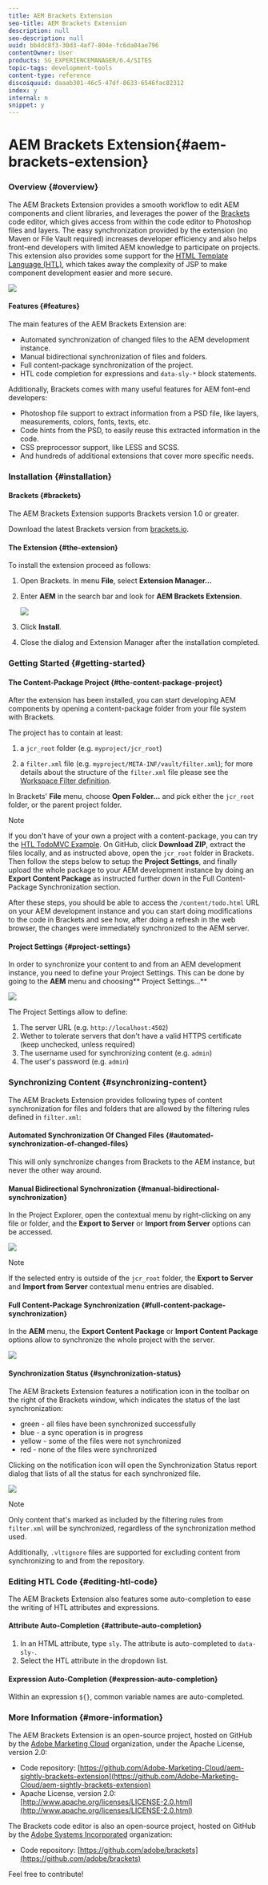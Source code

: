 ```yaml
---
title: AEM Brackets Extension
seo-title: AEM Brackets Extension
description: null
seo-description: null
uuid: bb4dc8f3-30d3-4af7-804e-fc6da04ae796
contentOwner: User
products: SG_EXPERIENCEMANAGER/6.4/SITES
topic-tags: development-tools
content-type: reference
discoiquuid: daaab301-46c5-47df-8633-6546fac82312
index: y
internal: n
snippet: y
---
```


# AEM Brackets Extension{#aem-brackets-extension}

### Overview {#overview}

The AEM Brackets Extension provides a smooth workflow to edit AEM components and client libraries, and leverages the power of the [Brackets](http://brackets.io/) code editor, which gives access from within the code editor to Photoshop files and layers. The easy synchronization provided by the extension (no Maven or File Vault required) increases developer efficiency and also helps front-end developers with limited AEM knowledge to participate on projects. This extension also provides some support for the [HTML Template Language (HTL)](https://helpx.adobe.com/experience-manager/htl/user-guide.html), which takes away the complexity of JSP to make component development easier and more secure.

![](assets/chlimage_1-53.png) 

#### Features {#features}

The main features of the AEM Brackets Extension are:

* Automated synchronization of changed files to the AEM development instance.
* Manual bidirectional synchronization of files and folders.
* Full content-package synchronization of the project.
* HTL code completion for expressions and `data-sly-*` block statements.

Additionally, Brackets comes with many useful features for AEM font-end developers:

* Photoshop file support to extract information from a PSD file, like layers, measurements, colors, fonts, texts, etc.
* Code hints from the PSD, to easily reuse this extracted information in the code.
* CSS preprocessor support, like LESS and SCSS.
* And hundreds of additional extensions that cover more specific needs.

### Installation {#installation}

#### Brackets {#brackets}

The AEM Brackets Extension supports Brackets version 1.0 or greater.

Download the latest Brackets version from [brackets.io](http://brackets.io/).

#### The Extension {#the-extension}

To install the extension proceed as follows:

1. Open Brackets. In menu **File**, select **Extension Manager…**
1. Enter **AEM** in the search bar and look for **AEM Brackets Extension**.

   ![](assets/chlimage_1-54.png)

1. Click **Install**.
1. Close the dialog and Extension Manager after the installation completed.

### Getting Started {#getting-started}

#### The Content-Package Project {#the-content-package-project}

After the extension has been installed, you can start developing AEM components by opening a content-package folder from your file system with Brackets.

The project has to contain at least:

1. a `jcr_root` folder (e.g. `myproject/jcr_root`)

1. a `filter.xml` file (e.g. `myproject/META-INF/vault/filter.xml`); for more details about the structure of the `filter.xml` file please see the [Workspace Filter definition](http://jackrabbit.apache.org/filevault/filter.html).

In Brackets' **File** menu, choose **Open Folder…** and pick either the `jcr_root` folder, or the parent project folder.

>[!NOTE]
>
>If you don't have of your own a project with a content-package, you can try the [HTL TodoMVC Example](https://github.com/Adobe-Marketing-Cloud/aem-sightly-sample-todomvc). On GitHub, click **Download ZIP**, extract the files locally, and as instructed above, open the `jcr_root` folder in Brackets. Then follow the steps below to setup the **Project Settings**, and finally upload the whole package to your AEM development instance by doing an **Export Content Package** as instructed further down in the Full Content-Package Synchronization section.
>
>After these steps, you should be able to access the `/content/todo.html` URL on your AEM development instance and you can start doing modifications to the code in Brackets and see how, after doing a refresh in the web browser, the changes were immediately synchronized to the AEM server.

#### Project Settings {#project-settings}

In order to synchronize your content to and from an AEM development instance, you need to define your Project Settings. This can be done by going to the **AEM** menu and choosing** Project Settings…**

![](assets/chlimage_1-55.png)

The Project Settings allow to define:

1. The server URL (e.g. `http://localhost:4502`)
1. Wether to tolerate servers that don't have a valid HTTPS certificate (keep unchecked, unless required)
1. The username used for synchronizing content (e.g. `admin`)
1. The user's password (e.g. `admin`)

### Synchronizing Content {#synchronizing-content}

The AEM Brackets Extension provides following types of content synchronization for files and folders that are allowed by the filtering rules defined in `filter.xml`:

#### Automated Synchronization Of Changed Files {#automated-synchronization-of-changed-files}

This will only synchronize changes from Brackets to the AEM instance, but never the other way around.

#### Manual Bidirectional Synchronization {#manual-bidirectional-synchronization}

In the Project Explorer, open the contextual menu by right-clicking on any file or folder, and the **Export to Server** or **Import from Server** options can be accessed.

![](assets/chlimage_1-56.png)

>[!NOTE]
>
>If the selected entry is outside of the `jcr_root` folder, the **Export to Server** and **Import from Server** contextual menu entries are disabled.

#### Full Content-Package Synchronization {#full-content-package-synchronization}

In the **AEM** menu, the **Export Content Package** or **Import Content Package** options allow to synchronize the whole project with the server.

![](assets/chlimage_1-57.png) 

#### Synchronization Status {#synchronization-status}

The AEM Brackets Extension features a notification icon in the toolbar on the right of the Brackets window, which indicates the status of the last synchronization:

* green - all files have been synchronized successfully
* blue - a sync operation is in progress
* yellow - some of the files were not synchronized
* red - none of the files were synchronized

Clicking on the notification icon will open the Synchronization Status report dialog that lists of all the status for each synchronized file.

![](assets/chlimage_1-58.png)

>[!NOTE]
>
>Only content that's marked as included by the filtering rules from `filter.xml` will be synchronized, regardless of the synchronization method used.
>
>Additionally, `.vltignore` files are supported for excluding content from synchronizing to and from the repository.

### Editing HTL Code {#editing-htl-code}

The AEM Brackets Extension also features some auto-completion to ease the writing of HTL attributes and expressions.

#### Attribute Auto-Completion {#attribute-auto-completion}

1. In an HTML attribute, type `sly`. The attribute is auto-completed to `data-sly-`.
1. Select the HTL attribute in the dropdown list.

#### Expression Auto-Completion {#expression-auto-completion}

Within an expression `${}`, common variable names are auto-completed.

### More Information {#more-information}

The AEM Brackets Extension is an open-source project, hosted on GitHub by the [Adobe Marketing Cloud](https://github.com/Adobe-Marketing-Cloud) organization, under the Apache License, version 2.0:

* Code repository: [https://github.com/Adobe-Marketing-Cloud/aem-sightly-brackets-extension](https://github.com/Adobe-Marketing-Cloud/aem-sightly-brackets-extension)
* Apache License, version 2.0: [http://www.apache.org/licenses/LICENSE-2.0.html](http://www.apache.org/licenses/LICENSE-2.0.html)

The Brackets code editor is also an open-source project, hosted on GitHub by the [Adobe Systems Incorporated](https://github.com/adobe) organization:

* Code repository: [https://github.com/adobe/brackets](https://github.com/adobe/brackets)

Feel free to contribute!
